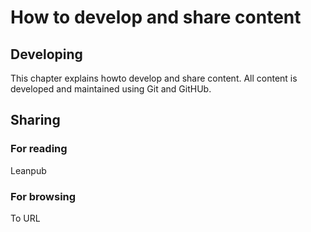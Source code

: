 # How to develop and share content

## Developing
This chapter explains howto develop and share content. All content is developed and maintained using Git and GitHUb.

## Sharing

### For reading
Leanpub

### For browsing
To URL
